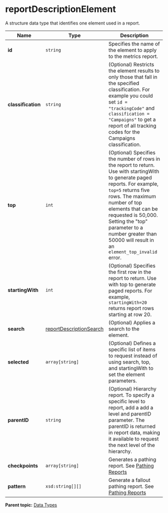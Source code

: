 # reportDescriptionElement

A structure data type that identifies one element used in a report.

|Name|Type|Description|
|----|----|-----------|
| **id** | `string` |Specifies the name of the element to apply to the metrics report.|
| **classification** | `string` |(Optional) Restricts the element results to only those that fall in the specified classification. For example you could set `id = "trackingCode"` and `classification = "Campaigns"` to get a report of all tracking codes for the Campaigns classification.|
| **top** | `int` | (Optional) Specifies the number of rows in the report to return. Use with startingWith to generate paged reports. For example, `top=5` returns five rows. The maximum number of top elements that can be requested is 50,000. Setting the "top" parameter to a number greater than 50000 will result in an `element_top_invalid` error. |
| **startingWith** | `int` | (Optional) Specifies the first row in the report to return. Use with top to generate paged reports. For example, `startingWith=20` returns report rows starting at row 20. |
| **search** | [reportDescriptionSearch](r_reportDescriptionSearch.md#) |(Optional) Applies a search to the element.|
| **selected** | `array[string]` |(Optional) Defines a specific list of items to request instead of using search, top, and startingWith to set the element parameters.|
| **parentID** | `string` | (Optional) Hierarchy report. To specify a specific level to report, add a add a level and parentID parameter. The parentID is returned in report data, making it available to request the next level of the hierarchy. |
| **checkpoints** |`array[string]` | Generates a pathing report. See [Pathing Reports](../pathing.md#) |
| **pattern** |`xsd:string[][]` | Generate a fallout pathing report. See [Pathing Reports](../pathing.md#) |

**Parent topic:** [Data Types](../data_types/datatypes.md)

